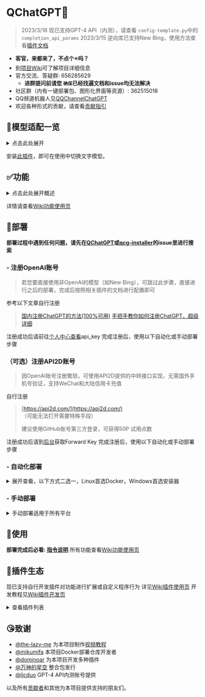 # QChatGPT🤖

> 2023/3/18 现已支持GPT-4 API（内测），请查看 `config-template.py`中的 `completion_api_params`
> 2023/3/15 逆向库已支持New Bing，使用方法查看[插件文档](https://github.com/RockChinQ/revLibs)

- **客官，来都来了，不点个⭐吗？**
- 到[项目Wiki](https://github.com/RockChinQ/QChatGPT/wiki)可了解项目详细信息
- 官方交流、答疑群: 656285629
  - **进群提问前请您 `确保`已经找遍文档和issue均无法解决**
- 社区群（内有一键部署包、图形化界面等资源）: 362515018
- QQ频道机器人见[QQChannelChatGPT](https://github.com/Soulter/QQChannelChatGPT)
- 欢迎各种形式的贡献，请查看[贡献指引](CONTRIBUTING.md)

## 🍺模型适配一览

<details>
<summary>点击此处展开</summary>

### 文字对话

- OpenAI GPT-3.5模型(ChatGPT API), 本项目原生支持, 默认使用
- OpenAI GPT-3模型, 本项目原生支持, 部署完成后前往 `config.py`切换
- OpenAI GPT-4模型, 本项目原生支持, 目前需要您的账户通过OpenAI的内测申请, 请前往 `config.py`切换
- API2D中转服务，本项目原生支持，包括以上OpenAI GPT模型。计费规则不同，详见 [https://api2d.com/wiki/doc#usage]()
- ChatGPT网页版GPT-3.5模型, 由[插件](https://github.com/RockChinQ/revLibs)接入
- ChatGPT网页版GPT-4模型, 目前需要ChatGPT Plus订阅, 由[插件](https://github.com/RockChinQ/revLibs)接入
- New Bing逆向库, 由[插件](https://github.com/RockChinQ/revLibs)接入

### 故事续写

- NovelAI API, 由[插件](https://github.com/dominoar/QCPNovelAi)接入

### 图片绘制

- OpenAI DALL·E模型, 本项目原生支持, 使用方法查看[Wiki功能使用页](https://github.com/RockChinQ/QChatGPT/wiki/%E5%8A%9F%E8%83%BD%E4%BD%BF%E7%94%A8#%E5%8A%9F%E8%83%BD%E7%82%B9%E5%88%97%E4%B8%BE)
- API2D中转服务，本项目原生支持，使用方法同上
- NovelAI API, 由[插件](https://github.com/dominoar/QCPNovelAi)接入

### 语音生成

- TTS+VITS, 由[插件](https://github.com/dominoar/QChatPlugins)接入
- Plachta/VITS-Umamusume-voice-synthesizer, 由[插件](https://github.com/oliverkirk-sudo/chat_voice)接入

</details>

安装[此插件](https://github.com/RockChinQ/Switcher)，即可在使用中切换文字模型。

## ✅功能

<details>
<summary>点击此处展开概述</summary>

<details>
<summary>✅支持敏感词过滤，避免账号风险</summary>

- 难以监测机器人与用户对话时的内容，故引入此功能以减少机器人风险
- 加入了百度云内容审核，在 `config.py`中修改 `baidu_check`的值，并填写 `baidu_api_key`和 `baidu_secret_key`以开启此功能
- 编辑 `sensitive.json`，并在 `config.py`中修改 `sensitive_word_filter`的值以开启此功能

</details>

<details>
<summary>✅群内多种响应规则，不必at</summary>

- 默认回复 `ai`作为前缀或 `@`机器人的消息
- 详细见 `config.py`中的 `response_rules`字段

</details>

<details>
<summary>✅完善的多api-key管理，超额自动切换</summary>

- 支持配置多个 `api-key`，内部统计使用量并在超额时自动切换
- 请在 `config.py`中修改 `openai_config`的值以设置 `api-key`
- 可以在 `config.py`中修改 `api_key_fee_threshold`来自定义切换阈值
- 运行期间向机器人说 `!usage`以查看当前使用情况

</details>

<details>
<summary>✅支持预设指令文字</summary>

- 支持以自然语言预设文字，自定义机器人人格等信息
- 详见 `config.py`中的 `default_prompt`部分
- 支持设置多个预设情景，并通过!reset、!default等指令控制，详细请查看[wiki指令](https://github.com/RockChinQ/QChatGPT/wiki/%E5%8A%9F%E8%83%BD%E4%BD%BF%E7%94%A8#%E6%9C%BA%E5%99%A8%E4%BA%BA%E6%8C%87%E4%BB%A4)

</details>

<details>
<summary>✅支持对话、绘图等模型，可玩性更高</summary>

- 现已支持OpenAI的对话 `Completion API`和绘图 `Image API`
- 向机器人发送指令 `!draw <prompt>`即可使用绘图模型

</details>
<details>
<summary>✅支持指令控制热重载、热更新</summary>

- 允许在运行期间修改 `config.py`或其他代码后，以管理员账号向机器人发送指令 `!reload`进行热重载，无需重启
- 运行期间允许以管理员账号向机器人发送指令 `!update`进行热更新，拉取远程最新代码并执行热重载

</details>
<details>
<summary>✅支持插件加载🧩</summary>

- 自行实现插件加载器及相关支持
- 详细查看[插件使用页](https://github.com/RockChinQ/QChatGPT/wiki/%E6%8F%92%E4%BB%B6%E4%BD%BF%E7%94%A8)

</details>
<details>
<summary>✅私聊、群聊黑名单机制</summary>

- 支持将人或群聊加入黑名单以忽略其消息
- 详见Wiki `加入黑名单`节

</details>
<details>
<summary>✅长消息处理策略</summary>

- 支持将长消息转换成图片或消息记录组件，避免消息刷屏
- 请查看 `config.py`中 `blob_message_strategy`等字段

</details>
<details>
<summary>✅回复速度限制</summary>

- 支持限制单会话内每分钟可进行的对话次数
- 具有“等待”和“丢弃”两种策略
  - “等待”策略：在获取到回复后，等待直到此次响应时间达到对话响应时间均值
  - “丢弃”策略：此分钟内对话次数达到限制时，丢弃之后的对话
- 详细请查看config.py中的相关配置

</details>
<details>
<summary>✅支持使用网络代理</summary>

- 目前已支持正向代理访问接口
- 详细请查看config.py中的 `openai_config`的说明

</details>
<details>
<summary>✅支持自定义提示内容</summary>

- 允许用户自定义报错、帮助等提示信息
- 请查看 `tips.py`

</details>
</details>

详情请查看[Wiki功能使用页](https://github.com/RockChinQ/QChatGPT/wiki/%E5%8A%9F%E8%83%BD%E4%BD%BF%E7%94%A8#%E5%8A%9F%E8%83%BD%E7%82%B9%E5%88%97%E4%B8%BE)

## 🔩部署

**部署过程中遇到任何问题，请先在[QChatGPT](https://github.com/RockChinQ/QChatGPT/issues)或[qcg-installer](https://github.com/RockChinQ/qcg-installer/issues)的issue里进行搜索**

### - 注册OpenAI账号

> 若您要直接使用非OpenAI的模型（如New Bing），可跳过此步骤，直接进行之后的部署，完成后按照相关插件的文档进行配置即可

参考以下文章自行注册

> [国内注册ChatGPT的方法(100%可用)](https://www.pythonthree.com/register-openai-chatgpt/)
> [手把手教你如何注册ChatGPT，超级详细](https://guxiaobei.com/51461)

注册成功后请前往[个人中心查看](https://beta.openai.com/account/api-keys)api_key
完成注册后，使用以下自动化或手动部署步骤

### （可选）注册API2D账号

> 因OpenAI账号注册繁琐，可使用API2D提供的中转接口实现，无需国外手机号验证，支持WeChat和大陆信用卡充值

自行注册

> [https://api2d.com/](https://api2d.com/)  （可能无法打开需要特殊手段）
>
> 建议使用GitHub账号第三方登录，可获得50P 试用点数

注册成功后请到[后台](https://api2d.com/forward_key/list)获取Forward Key
完成注册后，使用以下自动化或手动部署步骤

### - 自动化部署

<details>
<summary>展开查看，以下方式二选一，Linux首选Docker，Windows首选安装器</summary>

#### Docker方式

请查看[此文档](res/docs/docker_deploy.md)
由[@mikumifa](https://github.com/mikumifa)贡献

#### 安装器方式

使用[此安装器](https://github.com/RockChinQ/qcg-installer)（若无法访问请到[Gitee](https://gitee.com/RockChin/qcg-installer)）进行部署

- 安装器目前仅支持部分平台，请到仓库文档查看，其他平台请手动部署

</details>

### - 手动部署

<details>
<summary>手动部署适用于所有平台</summary>

- 请使用Python 3.9.x以上版本

#### 配置Mirai

按照[此教程](https://yiri-mirai.wybxc.cc/tutorials/01/configuration)配置Mirai及YiriMirai
启动mirai-console后，使用 `login`命令登录QQ账号，保持mirai-console运行状态

#### 配置主程序

1. 克隆此项目

```bash
git clone https://github.com/RockChinQ/QChatGPT
cd QChatGPT
```

2. 安装依赖

```bash
pip3 install requests yiri-mirai openai colorlog func_timeout dulwich Pillow
```

3. 运行一次主程序，生成配置文件

```bash
python3 main.py
```

4. 编辑配置文件 `config.py`

按照文件内注释填写配置信息

5. 运行主程序

```bash
python3 main.py
```

无报错信息即为运行成功

**常见问题**

- mirai登录提示 `QQ版本过低`，见[此issue](https://github.com/RockChinQ/QChatGPT/issues/137)
- 如提示安装 `uvicorn`或 `hypercorn`请*不要*安装，这两个不是必需的，目前存在未知原因bug
- 如报错 `TypeError: As of 3.10, the *loop* parameter was removed from Lock() since it is no longer necessary`, 请参考 [此处](https://github.com/RockChinQ/QChatGPT/issues/5)

</details>

## 🚀使用

**部署完成后必看: [指令说明](https://github.com/RockChinQ/QChatGPT/wiki/%E5%8A%9F%E8%83%BD%E4%BD%BF%E7%94%A8#%E6%9C%BA%E5%99%A8%E4%BA%BA%E6%8C%87%E4%BB%A4)**
所有功能查看[Wiki功能使用页](https://github.com/RockChinQ/QChatGPT/wiki/%E5%8A%9F%E8%83%BD%E4%BD%BF%E7%94%A8#%E4%BD%BF%E7%94%A8%E6%96%B9%E5%BC%8F)

## 🧩插件生态

现已支持自行开发插件对功能进行扩展或自定义程序行为
详见[Wiki插件使用页](https://github.com/RockChinQ/QChatGPT/wiki/%E6%8F%92%E4%BB%B6%E4%BD%BF%E7%94%A8)
开发教程见[Wiki插件开发页](https://github.com/RockChinQ/QChatGPT/wiki/%E6%8F%92%E4%BB%B6%E5%BC%80%E5%8F%91)

<details>
<summary>查看插件列表</summary>

### 示例插件

在 `tests/plugin_examples`目录下，将其整个目录复制到 `plugins`目录下即可使用

- `cmdcn` - 主程序指令中文形式
- `hello_plugin` - 在收到消息 `hello`时回复相应消息
- `urlikethisijustsix` - 收到冒犯性消息时回复相应消息

### 更多

欢迎提交新的插件

- [revLibs](https://github.com/RockChinQ/revLibs) - 将ChatGPT网页版接入此项目，关于[官方接口和网页版有什么区别](https://github.com/RockChinQ/QChatGPT/wiki/%E5%AE%98%E6%96%B9%E6%8E%A5%E5%8F%A3%E4%B8%8EChatGPT%E7%BD%91%E9%A1%B5%E7%89%88)
- [Switcher](https://github.com/RockChinQ/Switcher) - 支持通过指令切换使用的模型
- [hello_plugin](https://github.com/RockChinQ/hello_plugin) - `hello_plugin` 的储存库形式，插件开发模板
- [dominoar/QChatPlugins](https://github.com/dominoar/QchatPlugins) - dominoar编写的诸多新功能插件（语音输出、Ranimg、屏蔽词规则等）
- [dominoar/QCP-NovelAi](https://github.com/dominoar/QCP-NovelAi) - NovelAI 故事叙述与绘画
- [oliverkirk-sudo/chat_voice](https://github.com/oliverkirk-sudo/chat_voice) - 文字转语音输出，使用HuggingFace上的[VITS-Umamusume-voice-synthesizer模型](https://huggingface.co/spaces/Plachta/VITS-Umamusume-voice-synthesizer)
- [RockChinQ/WaitYiYan](https://github.com/RockChinQ/WaitYiYan) - 实时获取百度 `文心一言`等待列表人数
- [chordfish-k/QChartGPT_Emoticon_Plugin](https://github.com/chordfish-k/QChartGPT_Emoticon_Plugin) - 使机器人根据回复内容发送表情包
- [oliverkirk-sudo/ChatPoeBot](https://github.com/oliverkirk-sudo/ChatPoeBot) - 接入[Poe](https://poe.com/)上的机器人

</details>

## 😘致谢

- [@the-lazy-me](https://github.com/the-lazy-me) 为本项目制作[视频教程](https://www.bilibili.com/video/BV15v4y1X7aP)
- [@mikumifa](https://github.com/mikumifa) 本项目Docker部署仓库开发者
- [@dominoar](https://github.com/dominoar) 为本项目开发多种插件
- [@万神的星空](https://github.com/qq255204159)  整合包发行
- [@ljcduo](https://github.com/ljcduo)  GPT-4 API内测账号提供

以及所有[贡献者](https://github.com/RockChinQ/QChatGPT/graphs/contributors)和其他为本项目提供支持的朋友们。

<!-- ## 👍赞赏

<img alt="赞赏码" src="res/mm_reward_qrcode_1672840549070.png" width="400" height="400"/> -->
